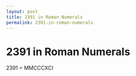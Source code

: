 ```yaml
---
layout: post
title: 2391 in Roman Numerals
permalink: 2391-in-roman-numerals
---
```


# 2391 in Roman Numerals

2391 = MMCCCXCI
